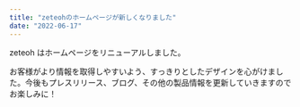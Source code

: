 ```yaml
---
title: "zeteohのホームページが新しくなりました"
date: "2022-06-17"
---
```


zeteoh はホームページをリニューアルしました。

お客様がより情報を取得しやすいよう、すっきりとしたデザインを心がけました。今後もプレスリリース、ブログ、その他の製品情報を更新していきますのでお楽しみに！
